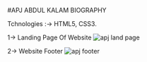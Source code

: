 #APJ ABDUL KALAM BIOGRAPHY

Tchnologies :-> HTML5, CSS3.

1-> Landing Page Of Website 
![apj land page](https://github.com/nikhilmangal99/tributeex1/assets/147122502/ae53d6fe-1206-45a4-99f4-1270b8461996)

2-> Website Footer
![apj footer](https://github.com/nikhilmangal99/tributeex1/assets/147122502/90e1becd-c8b1-4b9d-877d-6120199b8eb9)


